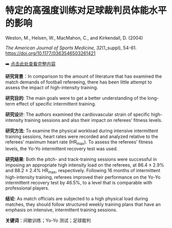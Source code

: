 # 特定的高强度训练对足球裁判员体能水平的影响

Weston, M., Helsen, W., MacMahon, C., and Kirkendall, D. (2004)

*The American Journal of Sports Medicine, 32*(1_suppl), 54-61. <https://doi.org/10.1177/0363546503261421>

➡️ [点击此处查看完整内容](https://zzzxj12138.github.io/06/)

**研究背景**：In comparison to the amount of literature that has examined the match demands of football refereeing, there has been little attempt to assess the impact of high-intensity training.

**研究目的**: The main goals were to get a better understanding of the long-term effect of specific intermittent training.

**研究设计**: The authors examined the cardiovascular strain of specific high-intensity training sessions and also their impact on referees’ fitness levels.

**研究方法**: To examine the physical workload during intensive intermittent training sessions, heart rates were recorded and analyzed relative to the referees’ maximum heart rate (HR<sub>max</sub>). To assess the referees’ fitness levels, the Yo-Yo intermittent recovery
test was used.

**研究结果**: Both the pitch- and track-training sessions were successful in imposing an appropriate high intensity load on the referees, at 86.4 ± 2.9% and 88.2 ± 2.4% HR<sub>max</sub>, respectively. Following 16 months of intermittent high-intensity training, referees improved their performance on the Yo-Yo intermittent recovery test by 46.5%, to a level that is comparable with professional players.

**结论**: As match officials are subjected to a high physical load during matches, they should follow structured weekly training plans that have an emphasis on intensive, intermittent training sessions.

**关键词**：间歇训练；Yo-Yo 测试；足球裁判
